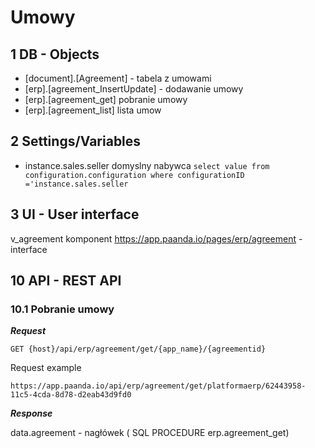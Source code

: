 # Umowy

## 1 DB - Objects

- [document].[Agreement] - tabela z umowami
- [erp].[agreement_InsertUpdate] - dodawanie umowy
- [erp].[agreement_get] pobranie umowy
- [erp].[agreement_list]  lista umow

## 2 Settings/Variables

- instance.sales.seller domyslny nabywca `select value from configuration.configuration where configurationID ='instance.sales.seller`

## 3 UI - User interface

v_agreement komponent
https://app.paanda.io/pages/erp/agreement - interface


## 10 API - REST API

### 10.1 Pobranie  umowy

***Request***

```http
GET {host}/api/erp/agreement/get/{app_name}/{agreementid}
```

Request example 

```http
https://app.paanda.io/api/erp/agreement/get/platformaerp/62443958-11c5-4cda-8d78-d2eab43d9fd0
```

***Response***

data.agreement - nagłówek ( SQL PROCEDURE erp.agreement_get)
